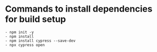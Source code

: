 # Commands to install dependencies for build setup
    - npm init -y
    - npm install 
    - npm install cypress --save-dev
    - npx cypress open